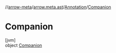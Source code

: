 //[arrow-meta](../../../../index.md)/[arrow.meta.ast](../../index.md)/[Annotation](../index.md)/[Companion](index.md)

# Companion

[jvm]\
object [Companion](index.md)
